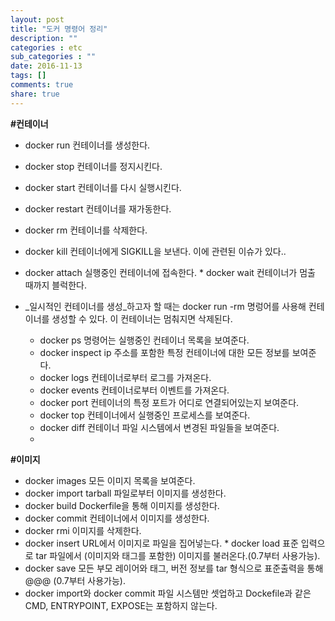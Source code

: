 ```yaml
---
layout: post
title: "도커 명령어 정리"
description: ""
categories : etc
sub_categories : ""
date: 2016-11-13
tags: []
comments: true
share: true
---
```


**#컨테이너**

  * docker run 컨테이너를 생성한다.
  * docker stop 컨테이너를 정지시킨다.
  * docker start 컨테이너를 다시 실행시킨다.
  * docker restart 컨테이너를 재가동한다.
  * docker rm 컨테이너를 삭제한다.
  * docker kill 컨테이너에게 SIGKILL을 보낸다. 이에 관련된 이슈가 있다..
  * docker attach 실행중인 컨테이너에 접속한다. * docker wait 컨테이너가 멈출 때까지 블럭한다.

* _일시적인 컨테이너를 생성_하고자 할 때는 docker run -rm 명렁어를 사용해 컨테이너를 생성할 수 있다. 이 컨테이너는 멈춰지면 삭제된다.

  

  * docker ps 명령어는 실행중인 컨테이너 목록을 보여준다.
  * docker inspect ip 주소를 포함한 특정 컨테이너에 대한 모든 정보를 보여준다.
  * docker logs 컨테이너로부터 로그를 가져온다.
  * docker events 컨테이너로부터 이벤트를 가져온다.
  * docker port 컨테이너의 특정 포트가 어디로 연결되어있는지 보여준다.
  * docker top 컨테이너에서 실행중인 프로세스를 보여준다.
  * docker diff 컨테이너 파일 시스템에서 변경된 파일들을 보여준다.
  *   

**#이미지**

  * docker images 모든 이미지 목록을 보여준다.
  * docker import tarball 파일로부터 이미지를 생성한다.
  * docker build Dockerfile을 통해 이미지를 생성한다.
  * docker commit 컨테이너에서 이미지를 생성한다.
  * docker rmi 이미지를 삭제한다.
  * docker insert URL에서 이미지로 파일을 집어넣는다. * docker load 표준 입력으로 tar 파일에서 (이미지와 태그를 포함한) 이미지를 불러온다.(0.7부터 사용가능).
  * docker save 모든 부모 레이어와 태그, 버전 정보를 tar 형식으로 표준출력을 통해 @@@ (0.7부터 사용가능).
  * docker import와 docker commit 파일 시스템만 셋업하고 Dockefile과 같은 CMD, ENTRYPOINT, EXPOSE는 포함하지 않는다.

  

  

